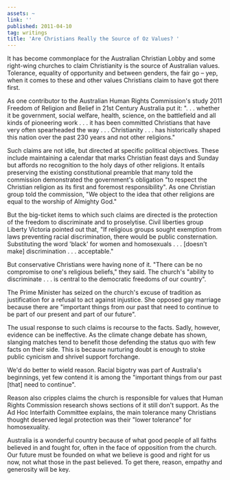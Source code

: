```yaml
---
assets: ~
link: ''
published: 2011-04-10
tag: writings
title: 'Are Christians Really the Source of Oz Values? '
---
```

It has become commonplace for the Australian Christian Lobby and some right-wing churches to claim Christianity is the source of Australian values. Tolerance, equality of opportunity and between genders, the fair go – yep, when it comes to these and other values Christians claim to have got there first.

As one contributor to the Australian Human Rights Commission's study 2011 Freedom of Religion and Belief in 21st Century Australia put it: ". . . whether it be government, social welfare, health, science, on the battlefield and all kinds of pioneering work . . . it has been committed Christians that have very often spearheaded the way . . . Christianity . . . has historically shaped this nation over the past 230 years and not other religions."

Such claims are not idle, but directed at specific political objectives. These include maintaining a calendar that marks Christian feast days and Sunday but affords no recognition to the holy days of other religions. It entails preserving the existing constitutional preamble that many told the commission demonstrated the government's obligation "to respect the Christian religion as its first and foremost responsibility". As one Christian group told the commission, "We object to the idea that other religions are equal to the worship of Almighty God."

But the big-ticket items to which such claims are directed is the protection of the freedom to discriminate and to proselytise. Civil liberties group Liberty Victoria pointed out that, "If religious groups sought exemption from laws preventing racial discrimination, there would be public consternation. Substituting the word 'black' for women and homosexuals . . . [doesn't make] discrimination . . . acceptable."

But conservative Christians were having none of it. "There can be no compromise to one's religious beliefs," they said. The church's "ability to discriminate . . . is central to the democratic freedoms of our country".

The Prime Minister has seized on the church's excuse of tradition as justification for a refusal to act against injustice. She opposed gay marriage because there are "important things from our past that need to continue to be part of our present and part of our future".

The usual response to such claims is recourse to the facts. Sadly, however, evidence can be ineffective. As the climate change debate has shown, slanging matches tend to benefit those defending the status quo with few facts on their side. This is because nurturing doubt is enough to stoke public cynicism and shrivel support forchange.

We'd do better to wield reason. Racial bigotry was part of Australia's beginnings, yet few contend it is among the "important things from our past [that] need to continue".

Reason also cripples claims the church is responsible for values that Human Rights Commission research shows sections of it still don't support. As the Ad Hoc Interfaith Committee explains, the main tolerance many Christians thought deserved legal protection was their "lower tolerance" for homosexuality.

Australia is a wonderful country because of what good people of all faiths believed in and fought for, often in the face of opposition from the church. Our future must be founded on what we believe is good and right for us now, not what those in the past believed. To get there, reason, empathy and generosity will be key.